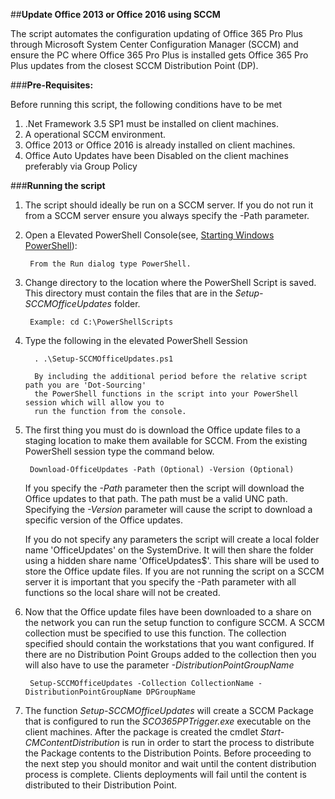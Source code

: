 ##**Update Office 2013 or Office 2016 using SCCM**

The script automates the configuration  updating of Office 365 Pro Plus through Microsoft System Center Configuration Manager (SCCM) and ensure the PC where Office 365 Pro Plus is installed gets Office 365 Pro Plus updates from the closest SCCM Distribution Point (DP).

###**Pre-Requisites:**

Before running this script, the following conditions have to be met

1. .Net Framework 3.5 SP1 must be installed on client machines.
2. A operational SCCM environment.
3. Office 2013 or Office 2016 is already installed on client machines. 
4. Office Auto Updates have been Disabled on the client machines preferably via Group Policy

###**Running the script**

1. The script should ideally be run on a SCCM server.  If you do not run it from a SCCM server ensure you always specify the -Path parameter.
2. Open a Elevated PowerShell Console(see, [Starting Windows PowerShell](https://technet.microsoft.com/en-us/library/hh857343.aspx)):

		From the Run dialog type PowerShell.

3. Change directory to the location where the PowerShell Script is saved.   This directory must contain the files that are in the *Setup-SCCMOfficeUpdates* folder.

		Example: cd C:\PowerShellScripts

4. Type the following in the elevated PowerShell Session

		 . .\Setup-SCCMOfficeUpdates.ps1
         
         By including the additional period before the relative script path you are 'Dot-Sourcing' 
		 the PowerShell functions in the script into your PowerShell session which will allow you to 
		 run the function from the console.

5. The first thing you must do is download the Office update files to a staging location to make them available for SCCM. From the existing PowerShell session type the command below.

		Download-OfficeUpdates -Path (Optional) -Version (Optional)
        
	If you specify the *-Path* parameter then the script will download the Office updates to that path. The path must be a valid UNC path. Specifying the *-Version* parameter will cause the script to download a specific version of the Office updates.
    
    If you do not specify any parameters the script will create a local folder name 'OfficeUpdates' on the SystemDrive.  It will then share the folder using a hidden share name 'OfficeUpdates$'. This share will be used to store the Office update files. If you are not running the script on a SCCM server it is important that you specify the -Path parameter with all functions so the local share will not be created.
    
6. Now that the Office update files have been downloaded to a share on the network you can run the setup function to configure SCCM. A SCCM  collection must be specified to use this function. The collection specified should contain the workstations that you want configured.  If there are no Distribution Point Groups added to the collection then you will also have to use the parameter *-DistributionPointGroupName*

		Setup-SCCMOfficeUpdates -Collection CollectionName -DistributionPointGroupName DPGroupName

7. The function *Setup-SCCMOfficeUpdates* will create a SCCM Package that is configured to run the *SCO365PPTrigger.exe* executable on the client machines.  After the package is created the cmdlet *Start-CMContentDistribution* is run in order to start the process to distribute the Package contents to the Distribution Points. Before proceeding to the next step you should monitor and wait until the content distribution process is complete.  Clients deployments will fail until the content is distributed to their Distribution Point.


